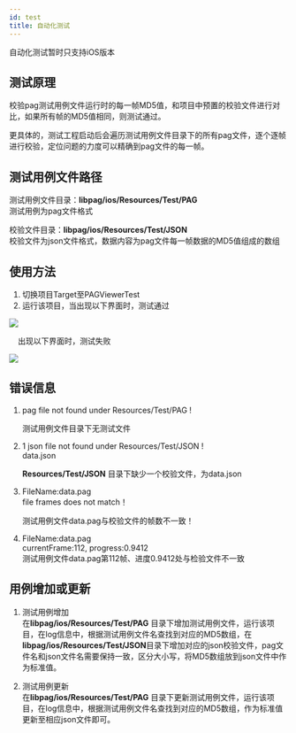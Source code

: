 ```yaml
---
id: test
title: 自动化测试
---
```


自动化测试暂时只支持iOS版本


## 测试原理
校验pag测试用例文件运行时的每一帧MD5值，和项目中预置的校验文件进行对比，如果所有帧的MD5值相同，则测试通过。

更具体的，测试工程启动后会遍历测试用例文件目录下的所有pag文件，逐个逐帧进行校验，定位问题的力度可以精确到pag文件的每一帧。


## 测试用例文件路径
测试用例文件目录：**libpag/ios/Resources/Test/PAG** <br/>
测试用例为pag文件格式

校验文件目录：**libpag/ios/Resources/Test/JSON** <br/>
校验文件为json文件格式，数据内容为pag文件每一帧数据的MD5值组成的数组


## 使用方法
 1. 切换项目Target至PAGViewerTest
 2. 运行该项目，当出现以下界面时，测试通过


![](/img/success.jpg)
 
   &nbsp;&nbsp;&nbsp;&nbsp;出现以下界面时，测试失败


![](/img/fail.jpg)

## 错误信息
 1. pag file not found under Resources/Test/PAG !
 
    测试用例文件目录下无测试文件
 
 2.  1 json file not found under Resources/Test/JSON !<br/>
     data.json
     
     **Resources/Test/JSON** 目录下缺少一个校验文件，为data.json
 3. FileName:data.pag<br/>
    file frames does not match！
    
    测试用例文件data.pag与校验文件的帧数不一致！
 4. FileName:data.pag<br/>
    currentFrame:112, progress:0.9412 <br/>
    测试用例文件data.pag第112帧、进度0.9412处与检验文件不一致


## 用例增加或更新
 1. 测试用例增加<br/>
    在**libpag/ios/Resources/Test/PAG** 目录下增加测试用例文件，运行该项目，在log信息中，根据测试用例文件名查找到对应的MD5数组，在**libpag/ios/Resources/Test/JSON**目录下增加对应的json校验文件，pag文件名和json文件名需要保持一致，区分大小写，将MD5数组放到json文件中作为标准值。
 
 2. 测试用例更新<br/>
    在**libpag/ios/Resources/Test/PAG** 目录下更新测试用例文件，运行该项目，在log信息中，根据测试用例文件名查找到对应的MD5数组，作为标准值更新至相应json文件即可。
    
    
   
